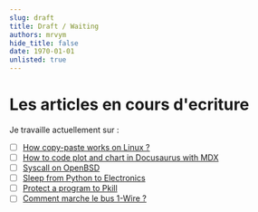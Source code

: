 ```yaml
--- 
slug: draft
title: Draft / Waiting
authors: mrvym
hide_title: false
date: 1970-01-01
unlisted: true
---
```

# Les articles en cours d'ecriture
<!-- truncate -->
Je travaille actuellement sur :
- [ ] [How copy-paste works on Linux ?](/how-copy-paste-works-on-linux)
- [ ] [How to code plot and chart in Docusaurus with MDX](/plot-chart-docusaurus-mdx)
- [ ] [Syscall on OpenBSD](/syscall-on-openbsd)
- [ ] [Sleep from Python to Electronics](/sleep-from-python-to-electronics)
- [ ] [Protect a program to Pkill](/protect-a-programm-to-pkill)
- [ ] [Comment marche le bus 1-Wire ?](/one-wire-protocol)
